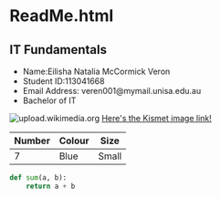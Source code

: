 # ReadMe.html


<h2>IT Fundamentals</h2>
<ul> 
  <li>Name:Eilisha Natalia McCormick Veron
  <li>Student ID:113041668
  <li>Email Address: veren001@mymail.unisa.edu.au
  <li>Bachelor of IT</ul>
    
   
<img src="https://upload.wikimedia.org/wikipedia/commons/thumb/0/03/Kismet-IMG_6007-black.jpg/800px-Kismet-IMG_6007-black.jpg" alt="upload.wikimedia.org">
<a href="https://upload.wikimedia.org/wikipedia/commons/thumb/0/03/Kismet-IMG_6007-black.jpg/800px-Kismet-IMG_6007-black.jpg">Here's the Kismet image link!</a>
<table>
  <thead>
    <tr>
      <th>Number</th>
      <th>Colour</th>
      <th>Size</th>
    </tr>
  </thead>
  <tbody>
    <tr>
      <td>7</td>
      <td>Blue</td>
      <td>Small</td>
      <table>

      

```python
def sum(a, b):
    return a + b
```
